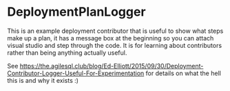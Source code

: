 # DeploymentPlanLogger

This is an example deployment contributor that is useful to show what steps make up a plan, it has a message box at the beginning so you can attach visual studio and step through the code. It is for learning about contributors rather than being anything actually useful.

See https://the.agilesql.club/blog/Ed-Elliott/2015/09/30/Deployment-Contributor-Logger-Useful-For-Experimentation for details on what the hell this is and why it exists :)

